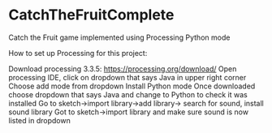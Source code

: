 # CatchTheFruitComplete
Catch the Fruit game implemented using Processing Python mode

How to set up Processing for this project:

Download processing 3.3.5: https://processing.org/download/
Open processing IDE, click on dropdown that says Java in upper right corner
Choose add mode from dropdown
Install Python mode
Once downloaded choose dropdown that says Java and change to Python to check it was installed
Go to sketch->import library->add library-> search for sound,  install sound library
Got to sketch->import library and make sure sound is now listed in dropdown

